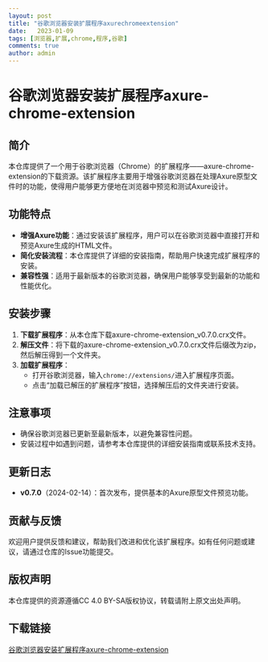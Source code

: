 ```yaml
---
layout: post
title: "谷歌浏览器安装扩展程序axurechromeextension"
date:   2023-01-09
tags: [浏览器,扩展,chrome,程序,谷歌]
comments: true
author: admin
---
```

# 谷歌浏览器安装扩展程序axure-chrome-extension

## 简介
本仓库提供了一个用于谷歌浏览器（Chrome）的扩展程序——axure-chrome-extension的下载资源。该扩展程序主要用于增强谷歌浏览器在处理Axure原型文件时的功能，使得用户能够更方便地在浏览器中预览和测试Axure设计。

## 功能特点
- **增强Axure功能**：通过安装该扩展程序，用户可以在谷歌浏览器中直接打开和预览Axure生成的HTML文件。
- **简化安装流程**：本仓库提供了详细的安装指南，帮助用户快速完成扩展程序的安装。
- **兼容性强**：适用于最新版本的谷歌浏览器，确保用户能够享受到最新的功能和性能优化。

## 安装步骤
1. **下载扩展程序**：从本仓库下载axure-chrome-extension_v0.7.0.crx文件。
2. **解压文件**：将下载的axure-chrome-extension_v0.7.0.crx文件后缀改为zip，然后解压得到一个文件夹。
3. **加载扩展程序**：
   - 打开谷歌浏览器，输入`chrome://extensions/`进入扩展程序页面。
   - 点击“加载已解压的扩展程序”按钮，选择解压后的文件夹进行安装。

## 注意事项
- 确保谷歌浏览器已更新至最新版本，以避免兼容性问题。
- 安装过程中如遇到问题，请参考本仓库提供的详细安装指南或联系技术支持。

## 更新日志
- **v0.7.0**（2024-02-14）：首次发布，提供基本的Axure原型文件预览功能。

## 贡献与反馈
欢迎用户提供反馈和建议，帮助我们改进和优化该扩展程序。如有任何问题或建议，请通过仓库的Issue功能提交。

## 版权声明
本仓库提供的资源遵循CC 4.0 BY-SA版权协议，转载请附上原文出处声明。

## 下载链接

[谷歌浏览器安装扩展程序axure-chrome-extension](https://pan.quark.cn/s/34e9b1f77e3c)